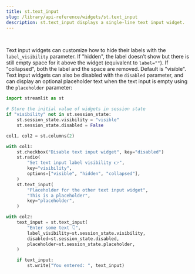 ```yaml
---
title: st.text_input
slug: /library/api-reference/widgets/st.text_input
description: st.text_input displays a single-line text input widget.
---
```


<Autofunction function="streamlit.text_input" />

<br />

Text input widgets can customize how to hide their labels with the `label_visibility` parameter. If "hidden", the label doesn’t show but there is still empty space for it above the widget (equivalent to `label=""`). If "collapsed", both the label and the space are removed. Default is "visible". Text input widgets can also be disabled with the `disabled` parameter, and can display an optional placeholder text when the text input is empty using the `placeholder` parameter:

```python
import streamlit as st

# Store the initial value of widgets in session state
if "visibility" not in st.session_state:
    st.session_state.visibility = "visible"
    st.session_state.disabled = False

col1, col2 = st.columns(2)

with col1:
    st.checkbox("Disable text input widget", key="disabled")
    st.radio(
        "Set text input label visibility 👉",
        key="visibility",
        options=["visible", "hidden", "collapsed"],
    )
    st.text_input(
        "Placeholder for the other text input widget",
        "This is a placeholder",
        key="placeholder",
    )

with col2:
    text_input = st.text_input(
        "Enter some text 👇",
        label_visibility=st.session_state.visibility,
        disabled=st.session_state.disabled,
        placeholder=st.session_state.placeholder,
    )

    if text_input:
        st.write("You entered: ", text_input)
```

<Cloud src="https://doc-text-input1.streamlit.app/?embedded=true" height="400" />
